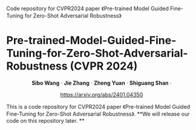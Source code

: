 Code repository for CVPR2024 paper 《Pre-trained Model Guided Fine-Tuning for Zero-Shot Adversarial Robustness》
# Pre-trained-Model-Guided-Fine-Tuning-for-Zero-Shot-Adversarial-Robustness (CVPR 2024)

<p align="center">
  <p align="center" margin-bottom="0px">
    <strong>Sibo Wang</strong></a>
    ·
    <strong>Jie Zhang</strong></a>
    ·
    <strong>Zheng Yuan</strong></a>
    ·
    <strong>Shiguang Shan</strong></a>
    ·
    <p align="center" margin-top="0px"><a href="https://arxiv.org/abs/2401.04350">https://arxiv.org/abs/2401.04350</a></p>
</p>
This is a code repository for CVPR2024 paper 《Pre-trained Model Guided Fine-Tuning for Zero-Shot Adversarial Robustness》.
**We will release our code on this repository later.
**
